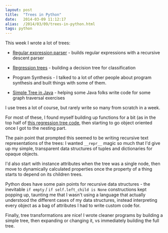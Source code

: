 ```yaml
---
layout: post
title:  "Trees in Python"
date:   2014-03-09 11:12:17
alias:  /2014/03/09/trees-in-python.html
tags: python
---
```


This week I wrote a lot of trees:

* [Regular expression
  parser](https://github.com/thomasballinger/regexfun/blob/master/shorter.py) - builds regular expressions with a recursive
  descent parser 

* [Regression trees](https://github.com/thomasballinger/regressiontrees) - building a decision tree for classification

* Program Synthesis - I talked to a lot of other people about program
  synthesis and built things with some of them.

* [Simple Tree in Java](https://gist.github.com/thomasballinger/9453188) - helping some Java folks write code for some graph traversal
  exercises

I use trees a lot of course, but rarely write so many from scratch in a week.

For most of these, I found myself building up functions for a bit (as in the
top half of [this regression tree code](https://github.com/thomasballinger/regressiontrees/blob/master/test.py),
then starting to go object oriented once I got to the nesting part.

The pain point
that prompted this seemed to be writing recursive text representations of the
trees: I wanted `__repr__` magic so much that I'd give up my simple, transparent data
structures of tuples and dictionaries for opaque objects.

I'd also start with instance attributes when the tree was a single node, then
move to dynamically calculated properties once the property of a
thing starts to depend on its children trees.

Python does have some pain points for recursive data structures - the
inevitable `if empty` / `if self.left_child is None` constructions kept
popping up, taunting me that I wasn't using a language that actually
understood the different cases of my data structures, instead interpreting
every object as a bag of attributes I had to write custom code for.

Finally, tree transformations are nice! I wrote cleaner programs by building a
simple tree, then expanding or changing it, vs immediately building the full
tree.
